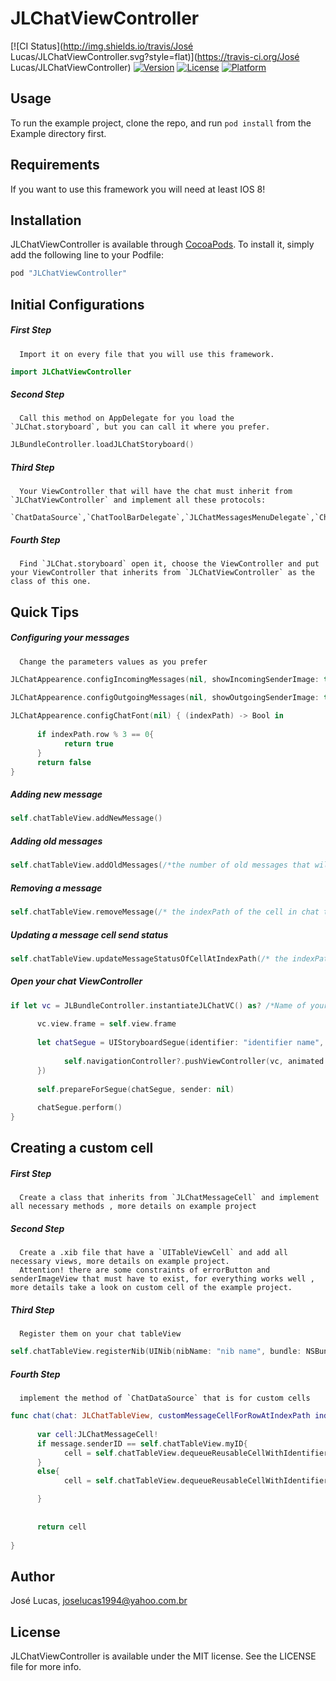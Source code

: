 # JLChatViewController

[![CI Status](http://img.shields.io/travis/José Lucas/JLChatViewController.svg?style=flat)](https://travis-ci.org/José Lucas/JLChatViewController)
[![Version](https://img.shields.io/cocoapods/v/JLChatViewController.svg?style=flat)](http://cocoapods.org/pods/JLChatViewController)
[![License](https://img.shields.io/cocoapods/l/JLChatViewController.svg?style=flat)](http://cocoapods.org/pods/JLChatViewController)
[![Platform](https://img.shields.io/cocoapods/p/JLChatViewController.svg?style=flat)](http://cocoapods.org/pods/JLChatViewController)

## Usage

To run the example project, clone the repo, and run `pod install` from the Example directory first.

## Requirements

If you want to use this framework you will need at least IOS 8!

## Installation

JLChatViewController is available through [CocoaPods](http://cocoapods.org). To install
it, simply add the following line to your Podfile:

```ruby
pod "JLChatViewController"
```

## Initial Configurations
##### *First Step*

      Import it on every file that you will use this framework.

```swift
import JLChatViewController
```
##### *Second Step*
      Call this method on AppDelegate for you load the `JLChat.storyboard`, but you can call it where you prefer.
```swift
JLBundleController.loadJLChatStoryboard()
```
##### *Third Step*
      Your ViewController that will have the chat must inherit from `JLChatViewController` and implement all these protocols: 
        `ChatDataSource`,`ChatToolBarDelegate`,`JLChatMessagesMenuDelegate`,`ChatDelegate`.
        
##### *Fourth Step*
      Find `JLChat.storyboard` open it, choose the ViewController and put your ViewController that inherits from `JLChatViewController` as the class of this one.
      
## Quick Tips
##### *Configuring your messages*
      Change the parameters values as you prefer
```swift
JLChatAppearence.configIncomingMessages(nil, showIncomingSenderImage: true, incomingTextColor: nil)

JLChatAppearence.configOutgoingMessages(nil, showOutgoingSenderImage: true, outgoingTextColor: nil)
  
JLChatAppearence.configChatFont(nil) { (indexPath) -> Bool in
            
      if indexPath.row % 3 == 0{
            return true
      }
      return false
}
```

##### *Adding new message*

```swift
self.chatTableView.addNewMessage()
```

##### *Adding old messages*
```swift
self.chatTableView.addOldMessages(/*the number of old messages that will be added*/)
```

##### *Removing a message*
```swift
self.chatTableView.removeMessage(/* the indexPath of the cell in chat tableView*/)
```

##### *Updating a message cell send status*
```swift
self.chatTableView.updateMessageStatusOfCellAtIndexPath(/* the indexPath of the cell in chat tableView*/,             message:/*the message(JLMessage) related to the cell at indexPath*/)
```
##### *Open your chat ViewController*
```swift
if let vc = JLBundleController.instantiateJLChatVC() as? /*Name of your ViewController that inherits from            JLChatViewController*/{
            
      vc.view.frame = self.view.frame
            
      let chatSegue = UIStoryboardSegue(identifier: "identifier name", source: self, destination: vc, performHandler: { () -> Void in
                
            self.navigationController?.pushViewController(vc, animated: true)
      })
            
      self.prepareForSegue(chatSegue, sender: nil)
            
      chatSegue.perform()
}
```

## Creating a custom cell

##### *First Step*

      Create a class that inherits from `JLChatMessageCell` and implement all necessary methods , more details on example project
      
##### *Second Step*
      
      Create a .xib file that have a `UITableViewCell` and add all necessary views, more details on example project.
      Attention! there are some constraints of errorButton and senderImageView that must have to exist, for everything works well , more details take a look on custom cell of the example project.
      
##### *Third Step*
      
      Register them on your chat tableView
      
```swift
self.chatTableView.registerNib(UINib(nibName: "nib name", bundle: NSBundle.mainBundle()), forCellReuseIdentifier: "identifier")
```
##### *Fourth Step*
      implement the method of `ChatDataSource` that is for custom cells
  
```swift
func chat(chat: JLChatTableView, customMessageCellForRowAtIndexPath indexPath: NSIndexPath) -> JLChatMessageCell {                ...
        
      var cell:JLChatMessageCell!
      if message.senderID == self.chatTableView.myID{
            cell = self.chatTableView.dequeueReusableCellWithIdentifier("your identifier for outgoing message") as! CellName
      }
      else{
            cell = self.chatTableView.dequeueReusableCellWithIdentifier("your identifier for incoming message") as! CellName

      }
        
        
      return cell
        
}
```


## Author

José Lucas, joselucas1994@yahoo.com.br

## License

JLChatViewController is available under the MIT license. See the LICENSE file for more info.
